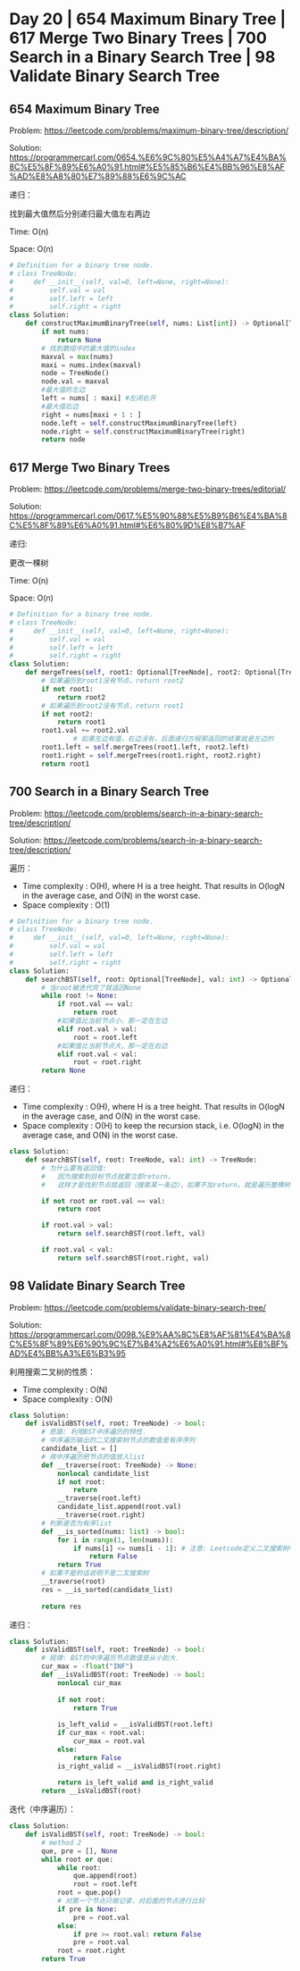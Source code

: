 # Day 20 | 654 Maximum Binary Tree | 617 Merge Two Binary Trees | 700 Search in a Binary Search Tree | 98 Validate Binary Search Tree

## 654 Maximum Binary Tree

Problem: https://leetcode.com/problems/maximum-binary-tree/description/

Solution: https://programmercarl.com/0654.%E6%9C%80%E5%A4%A7%E4%BA%8C%E5%8F%89%E6%A0%91.html#%E5%85%B6%E4%BB%96%E8%AF%AD%E8%A8%80%E7%89%88%E6%9C%AC

递归：

找到最大值然后分别递归最大值左右两边

Time: O(n)

Space:  O(n)

```python
# Definition for a binary tree node.
# class TreeNode:
#     def __init__(self, val=0, left=None, right=None):
#         self.val = val
#         self.left = left
#         self.right = right
class Solution:
    def constructMaximumBinaryTree(self, nums: List[int]) -> Optional[TreeNode]:
        if not nums:
            return None
        # 找到数组中的最大值的index   
        maxval = max(nums)
        maxi = nums.index(maxval)
        node = TreeNode()
        node.val = maxval
        #最大值的左边
        left = nums[ : maxi] #左闭右开
        #最大值右边
        right = nums[maxi + 1 : ] 
        node.left = self.constructMaximumBinaryTree(left)
        node.right = self.constructMaximumBinaryTree(right)
        return node
```

## 617 Merge Two Binary Trees

Problem: https://leetcode.com/problems/merge-two-binary-trees/editorial/

Solution: https://programmercarl.com/0617.%E5%90%88%E5%B9%B6%E4%BA%8C%E5%8F%89%E6%A0%91.html#%E6%80%9D%E8%B7%AF

递归:

更改一棵树

Time: O(n)

Space: O(n)

```python
# Definition for a binary tree node.
# class TreeNode:
#     def __init__(self, val=0, left=None, right=None):
#         self.val = val
#         self.left = left
#         self.right = right
class Solution:
    def mergeTrees(self, root1: Optional[TreeNode], root2: Optional[TreeNode]) -> Optional[TreeNode]:
        # 如果遍历到root1没有节点，return root2
        if not root1:
            return root2
        # 如果遍历到root2没有节点，return root1
        if not root2:
            return root1
        root1.val += root2.val
				# 如果左边有值，右边没有，后面递归方程那返回的结果就是左边的
        root1.left = self.mergeTrees(root1.left, root2.left)
        root1.right = self.mergeTrees(root1.right, root2.right)
        return root1
```

## 700 Search in a Binary Search Tree

Problem: https://leetcode.com/problems/search-in-a-binary-search-tree/description/

Solution: https://leetcode.com/problems/search-in-a-binary-search-tree/description/

遍历：

- Time complexity : O(H), where H is a tree height. That results in O(log⁡N in the average case, and O(N) in the worst case.
- Space complexity : O(1)

```python
# Definition for a binary tree node.
# class TreeNode:
#     def __init__(self, val=0, left=None, right=None):
#         self.val = val
#         self.left = left
#         self.right = right
class Solution:
    def searchBST(self, root: Optional[TreeNode], val: int) -> Optional[TreeNode]:
        # 当root被迭代完了就返回None
        while root != None: 
            if root.val == val:
                return root
            #如果值比当前节点小，那一定在左边
            elif root.val > val:
                root = root.left
            #如果值比当前节点大，那一定在右边
            elif root.val < val:
                root = root.right
        return None
```

递归：

- Time complexity : O(H), where H is a tree height. That results in O(log⁡N in the average case, and O(N) in the worst case.
- Space complexity : O(H) to keep the recursion stack, i.e. O(log⁡N) in the average case, and O(N) in the worst case.

```python
class Solution:
    def searchBST(self, root: TreeNode, val: int) -> TreeNode:
        # 为什么要有返回值:
        #   因为搜索到目标节点就要立即return，
        #   这样才是找到节点就返回（搜索某一条边），如果不加return，就是遍历整棵树了。

        if not root or root.val == val:
            return root

        if root.val > val:
            return self.searchBST(root.left, val)

        if root.val < val:
            return self.searchBST(root.right, val)
```

## 98 Validate Binary Search Tree

Problem: https://leetcode.com/problems/validate-binary-search-tree/

Solution: https://programmercarl.com/0098.%E9%AA%8C%E8%AF%81%E4%BA%8C%E5%8F%89%E6%90%9C%E7%B4%A2%E6%A0%91.html#%E8%BF%AD%E4%BB%A3%E6%B3%95

利用搜索二叉树的性质：

- Time complexity : O(N)
- Space complexity : O(N)

```python
class Solution:
    def isValidBST(self, root: TreeNode) -> bool:
        # 思路: 利用BST中序遍历的特性.
        # 中序遍历输出的二叉搜索树节点的数值是有序序列
        candidate_list = []
        # 用中序遍历把节点的值放入list
        def __traverse(root: TreeNode) -> None: 
            nonlocal candidate_list
            if not root: 
                return 
            __traverse(root.left)
            candidate_list.append(root.val)
            __traverse(root.right)
        # 判断是否为有序list
        def __is_sorted(nums: list) -> bool: 
            for i in range(1, len(nums)): 
                if nums[i] <= nums[i - 1]: # 注意: Leetcode定义二叉搜索树中不能有重复元素
                    return False
            return True
        # 如果不是的话说明不是二叉搜索树
        __traverse(root)
        res = __is_sorted(candidate_list)
        
        return res
```

递归：

```python
class Solution:
    def isValidBST(self, root: TreeNode) -> bool:
        # 规律: BST的中序遍历节点数值是从小到大. 
        cur_max = -float("INF")
        def __isValidBST(root: TreeNode) -> bool: 
            nonlocal cur_max
            
            if not root: 
                return True
            
            is_left_valid = __isValidBST(root.left)
            if cur_max < root.val: 
                cur_max = root.val
            else: 
                return False
            is_right_valid = __isValidBST(root.right)
            
            return is_left_valid and is_right_valid
        return __isValidBST(root)
```

迭代（中序遍历）：

```python
class Solution:
    def isValidBST(self, root: TreeNode) -> bool:
        # method 2
        que, pre = [], None
        while root or que:
            while root:
                que.append(root)
                root = root.left
            root = que.pop()
            # 对第一个节点只做记录，对后面的节点进行比较
            if pre is None:
                pre = root.val
            else:
                if pre >= root.val: return False
                pre = root.val
            root = root.right
        return True
```